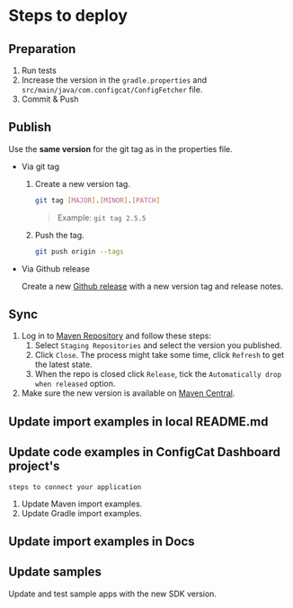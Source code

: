 # Steps to deploy
## Preparation
1. Run tests
3. Increase the version in the `gradle.properties` and `src/main/java/com.configcat/ConfigFetcher` file.
4. Commit & Push
## Publish
Use the **same version** for the git tag as in the properties file.
- Via git tag
    1. Create a new version tag.
       ```bash
       git tag [MAJOR].[MINOR].[PATCH]
       ```
       > Example: `git tag 2.5.5`
    2. Push the tag.
       ```bash
       git push origin --tags
       ```
- Via Github release 

  Create a new [Github release](https://github.com/configcat/android-sdk/releases) with a new version tag and release notes.

## Sync
1. Log in to [Maven Repository](https://oss.sonatype.org/) and follow these steps:
    1. Select `Staging Repositories` and select the version you published.
    2. Click `Close`. The process might take some time, click `Refresh` to get the latest state.
    3. When the repo is closed click `Release`, tick the `Automatically drop when released` option.
2. Make sure the new version is available on [Maven Central](https://search.maven.org/artifact/com.configcat/configcat-android-client).

## Update import examples in local README.md

## Update code examples in ConfigCat Dashboard project's 
`steps to connect your application`
1. Update Maven import examples.
2. Update Gradle import examples.

## Update import examples in Docs

## Update samples
Update and test sample apps with the new SDK version.